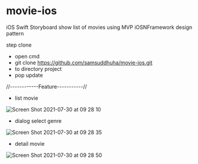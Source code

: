 # movie-ios

iOS Swift Storyboard show list of movies using MVP iOSNFramework design pattern

step clone
- open cmd
- git clone https://github.com/samsuddhuha/movie-ios.git
- to directory project
- pop update

//------------Feature-----------//
- list movie


![Screen Shot 2021-07-30 at 09 28 10](https://user-images.githubusercontent.com/60339616/127590803-45516909-e950-469a-9b20-db9398cbca5c.png)



- dialog select genre

![Screen Shot 2021-07-30 at 09 28 35](https://user-images.githubusercontent.com/60339616/127590876-0f0bbf5e-6635-40b2-a1e1-36565e9089a6.png)


- detail movie


![Screen Shot 2021-07-30 at 09 28 50](https://user-images.githubusercontent.com/60339616/127590901-abd45946-f1b2-4fa6-9b25-a97d591c0e30.png)



